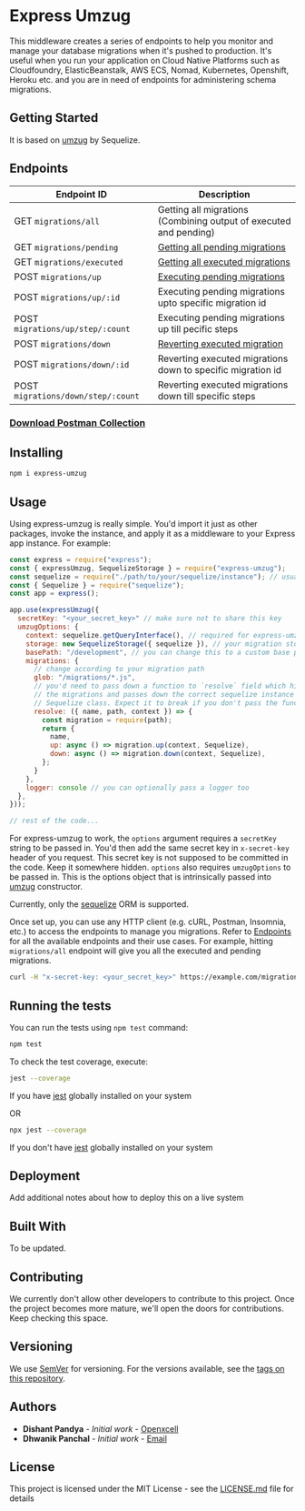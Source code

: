 # Express Umzug

This middleware creates a series of endpoints to help you monitor and manage your database migrations when it's pushed to production. It's useful when you run your application on Cloud Native Platforms such as Cloudfoundry, ElasticBeanstalk, AWS ECS, Nomad, Kubernetes, Openshift, Heroku etc. and you are in need of endpoints for administering schema migrations.

## Getting Started

It is based on [umzug](https://github.com/sequelize/umzug) by Sequelize.


## Endpoints 

| Endpoint ID | Description |
| ---- | ---- |
| GET `migrations/all` | Getting all migrations (Combining output of executed and pending) |
| GET `migrations/pending` | [Getting all pending migrations](https://github.com/sequelize/umzug#getting-all-pending-migrations) |
| GET `migrations/executed` | [Getting all executed migrations](https://github.com/sequelize/umzug#getting-all-executed-migrations) |
| POST `migrations/up`| [Executing pending migrations](https://github.com/sequelize/umzug#executing-pending-migrations) |
| POST `migrations/up/:id` | Executing pending migrations upto specific migration id |
| POST `migrations/up/step/:count` | Executing pending migrations up till pecific steps |
| POST `migrations/down` | [Reverting executed migration](https://github.com/sequelize/umzug#reverting-executed-migration) |
| POST `migrations/down/:id` | Reverting executed migrations down to specific migration id |
| POST `migrations/down/step/:count` | Reverting executed migrations down till specific steps |

### [Download Postman Collection](https://www.getpostman.com/collections/01292c6e030a12e71d49)

## Installing
```bash
npm i express-umzug
```

## Usage

Using express-umzug is really simple. You'd import it just as other packages, invoke the instance, and apply it as a middleware to your Express app instance. For example:

```javascript
const express = require("express");
const { expressUmzug, SequelizeStorage } = require("express-umzug");
const sequelize = require("./path/to/your/sequelize/instance"); // usually "./models/"
const { Sequelize } = require("sequelize");
const app = express();

app.use(expressUmzug({
  secretKey: "<your_secret_key>" // make sure not to share this key
  umzugOptions: {
    context: sequelize.getQueryInterface(), // required for express-umzug to work
    storage: new SequelizeStorage({ sequelize }), // your migration storage mechanism (you can check the source code to look at the available storage types)
    basePath: "/development", // you can change this to a custom base path of your choice (by default - an empty string i.e. no base path),
    migrations: {
      // change according to your migration path
      glob: "/migrations/*.js",
      // you'd need to pass down a function to `resolve` field which hijacks
      // the migrations and passes down the correct sequelize instance and the
      // Sequelize class. Expect it to break if you don't pass the function
      resolve: ({ name, path, context }) => {
        const migration = require(path);
        return {
          name,
          up: async () => migration.up(context, Sequelize),
          down: async () => migration.down(context, Sequelize),
        };
      }
    },
    logger: console // you can optionally pass a logger too
  },
}));

// rest of the code...

```
For express-umzug to work, the `options` argument requires a `secretKey` string to be passed in. You'd then add the same secret key in `x-secret-key` header of you request. This secret key is not supposed to be committed in the code. Keep it somewhere hidden. 
`options` also requires `umzugOptions` to be passed in. This is the options object that is intrinsically passed into [umzug](https://www.npmjs.com/package/umzug) constructor.

Currently, only the [sequelize](https://sequelize.org) ORM is supported.

Once set up, you can use any HTTP client (e.g. cURL, Postman, Insomnia, etc.) to access the endpoints to manage you migrations. Refer to [Endpoints](#endpoints) for all the available endpoints and their use cases. For example, hitting `migrations/all` endpoint will give you all the executed and pending migrations.
```bash
curl -H "x-secret-key: <your_secret_key>" https://example.com/migrations/all
```

## Running the tests

You can run the tests using `npm test` command:
```bash
npm test
```

To check the test coverage, execute:
```bash
jest --coverage
```
If you have [jest](https://jestjs.io/) globally installed on your system  
  
OR  
```bash
npx jest --coverage
```
If you don't have [jest](https://jestjs.io/) globally installed on your system

## Deployment

Add additional notes about how to deploy this on a live system

## Built With

To be updated.

## Contributing

We currently don't allow other developers to contribute to this project. Once the project becomes more mature, we'll open the doors for contributions. Keep checking this space.

## Versioning

We use [SemVer](http://semver.org/) for versioning. For the versions available, see the [tags on this repository](). 

## Authors

* **Dishant Pandya** - *Initial work* - [Openxcell](openxcell.com)
* **Dhwanik Panchal** - *Initial work* - [Email](mailto:panchaldhwanik9j@gmail.com)

## License

This project is licensed under the MIT License - see the [LICENSE.md](LICENSE.md) file for details
